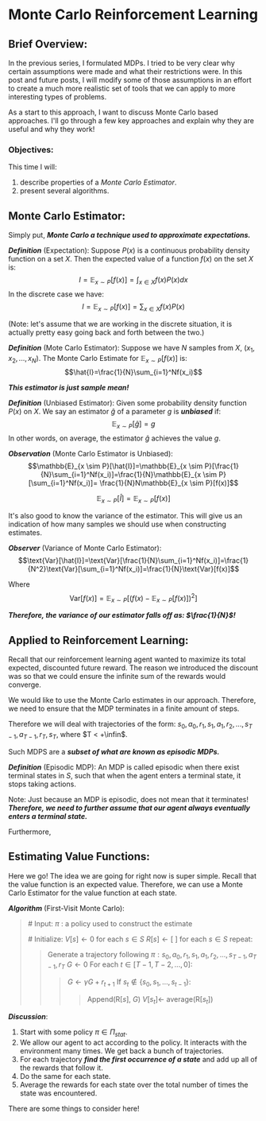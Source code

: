 ﻿# Monte Carlo Reinforcement Learning
## Brief Overview: 
In the previous series, I formulated MDPs. I tried to be very clear why certain assumptions were made and what their restrictions were. In this post and future posts, I will modify some of those assumptions in an effort to create a much more realistic set of tools that we can apply to more interesting types of problems. 

As a start to this approach, I want to discuss Monte Carlo based approaches. I'll go through a few key approaches and explain why they are useful and why they work!
### Objectives:
This time I will:

 1. describe properties of a *Monte Carlo Estimator*.
 2. present several algorithms. 

## Monte Carlo Estimator:
Simply put, ***Monte Carlo a technique used to approximate expectations.***

***Definition*** (Expectation):
Suppose $P(x)$ is a continuous probability density function on a set $X$. Then the expected value of a function $f(x)$ on the set $X$ is: $$ I = \mathbb{E}_{x \sim P}[f(x)] = \int_{x \in X}f(x)P(x)dx$$
In the discrete case we have: $$I = \mathbb{E}_{x \sim P}[f(x)] = \sum_{x \in X}f(x)P(x)$$

(Note: let's assume that we are working in the discrete situation, it is actually pretty easy going back and forth between the two.)

***Definition*** (Mote Carlo Estimator):
Suppose we have $N$ samples from $X$, $(x_1,x_2,...,x_N)$. The Monte Carlo Estimate for $\mathbb{E}_{x \sim P}[f(x)]$ is: $$\hat{I}=\frac{1}{N}\sum_{i=1}^Nf(x_i)$$

***This estimator is just sample mean!***

***Definition*** (Unbiased Estimator):
Given some probability density function $P(x)$ on $X$. We say an estimator $\hat{g}$ of a parameter $g$ is ***unbiased*** if: $$\mathbb{E}_{x \sim P}[\hat{g}]=g$$
 In other words, on average, the estimator $\hat{g}$ achieves the value $g$. 

***Observation*** (Monte Carlo Estimator is Unbiased):
$$\mathbb{E}_{x \sim P}[\hat{I}]=\mathbb{E}_{x \sim P}[\frac{1}{N}\sum_{i=1}^Nf(x_i)]=\frac{1}{N}\mathbb{E}_{x \sim P}[\sum_{i=1}^Nf(x_i)]= \frac{1}{N}N\mathbb{E}_{x \sim P}[f(x)]$$

$$\mathbb{E}_{x \sim P}[\hat{I}] = \mathbb{E}_{x \sim P}[f(x)]$$

It's also good to know the variance of the estimator. This will give us an indication of how many samples we should use when constructing estimates.

***Observer*** (Variance of Monte Carlo Estimator):
$$\text{Var}[\hat{I}]=\text{Var}[\frac{1}{N}\sum_{i=1}^Nf(x_i)]=\frac{1}{N^2}\text{Var}[\sum_{i=1}^Nf(x_i)]=\frac{1}{N}\text{Var}[f(x)]$$

Where $$\text{Var}[f(x)]=\mathbb{E}_{x \sim P}[(f(x)-\mathbb{E}_{x \sim P}[f(x)])^2]$$

***Therefore, the variance of our estimator falls off as: $\frac{1}{N}$!***

## Applied to Reinforcement Learning:
Recall that our reinforcement learning agent wanted to maximize its total expected, discounted future reward. The reason we introduced the discount was so that we could ensure the infinite sum of the rewards would converge. 

We would like to use the Monte Carlo estimates in our approach. Therefore, we need to ensure that the MDP terminates in a finite amount of steps.

Therefore we will deal with trajectories of the form: $s_0,a_0,r_1,s_1,a_1,r_2,...,s_{T-1},a_{T-1},r_{T},s_T$, where $T < +\infin$.

Such MDPS are a ***subset of what are known as episodic MDPs.***

***Definition*** (Episodic MDP):
An MDP is called episodic when there exist terminal states in $S$, such that when the agent enters a terminal state, it stops taking actions. 

Note: Just because an MDP is episodic, does not mean that it terminates! ***Therefore, we need to further assume that our agent always eventually enters a terminal state.***

Furthermore, 

## Estimating Value Functions:
Here we go! The idea we are going for right now is super simple. Recall that the value function is an expected value. Therefore, we can use a Monte Carlo Estimator for the value function at each state.

***Algorithm*** (First-Visit Monte Carlo):

> \# Input:
> $\pi$ : a policy used to construct the estimate
>  
>  \# Initialize: 
>  $V[s] \leftarrow 0$ for each $s \in S$
>  $R[s] \leftarrow [ \ ]$ for each $s \in S$ 
>  repeat:
>> Generate a trajectory following $\pi: s_0,a_0,r_1,s_1,a_1,r_2,...,s_{T-1},a_{T-1},r_{T}$
>> $G \leftarrow 0$
>> For each $t \in [T-1,T-2,...,0]$:
>>> $G \leftarrow \gamma G+r_{t+1}$
>>> If $s_t \notin \{s_0,s_1,...,s_{t-1}\}$:
>>>> Append$($R[$s$], $G)$
>>>>$V[s_t] \leftarrow$ average$($R[$s_t$]$)$

***Discussion***:

 1. Start with some policy $\pi\in \Pi_{stat}$. 
 2. We allow our agent to act according to the policy. It interacts with the environment many times. We get back a bunch of trajectories.
 3. For each trajectory ***find the first occurrence of a state*** and add up all of the rewards that follow it.
 4. Do the same for each state.
 5. Average the rewards for each state over the total number of times the state was encountered.

There are some things to consider here!
